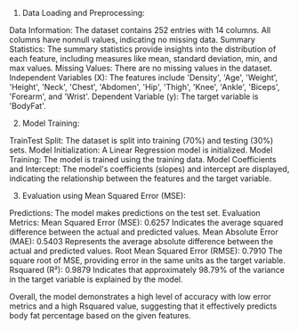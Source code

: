 1. Data Loading and Preprocessing:

 Data Information: The dataset contains 252 entries with 14 columns. All columns have nonnull values, indicating no missing data.
 Summary Statistics: The summary statistics provide insights into the distribution of each feature, including measures like mean, standard deviation, min, and max values.
 Missing Values: There are no missing values in the dataset.
 Independent Variables (X): The features include 'Density', 'Age', 'Weight', 'Height', 'Neck', 'Chest', 'Abdomen', 'Hip', 'Thigh', 'Knee', 'Ankle', 'Biceps', 'Forearm', and 'Wrist'.
 Dependent Variable (y): The target variable is 'BodyFat'.

 2. Model Training:

 TrainTest Split: The dataset is split into training (70%) and testing (30%) sets.
 Model Initialization: A Linear Regression model is initialized.
 Model Training: The model is trained using the training data.
 Model Coefficients and Intercept: The model's coefficients (slopes) and intercept are displayed, indicating the relationship between the features and the target variable.

 3. Evaluation using Mean Squared Error (MSE):

 Predictions: The model makes predictions on the test set.
 Evaluation Metrics:
 Mean Squared Error (MSE): 0.6257  Indicates the average squared difference between the actual and predicted values.
 Mean Absolute Error (MAE): 0.5403  Represents the average absolute difference between the actual and predicted values.
 Root Mean Squared Error (RMSE): 0.7910  The square root of MSE, providing error in the same units as the target variable.
 Rsquared (R²): 0.9879  Indicates that approximately 98.79% of the variance in the target variable is explained by the model.

Overall, the model demonstrates a high level of accuracy with low error metrics and a high Rsquared value, suggesting that it effectively predicts body fat percentage based on the given features.
